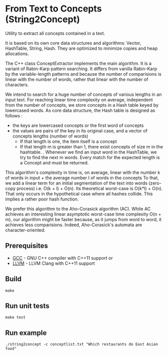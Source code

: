 # From Text to Concepts (String2Concept)
  
Utility to extract all concepts contained in a text.

It is based on its own core data structures and algorithms:
Vector, HashTable, String, Hash.
They are optimized to minimize copies and heap allocations.

The C++ class ConceptExtractor implements the main algorithm.
It is a variant of Rabin-Karp pattern searching.
It differs from vanilla Rabin-Karp by the variable-length patterns and
because the number of comparisions is linear with the number of words,
rather that linear with the number of characters.

We intend to search for a huge number of concepts of various lengths in an input text.
For reaching linear time complexity on average, independent from the number of concepts,
we store concepts in a Hash table keyed by lowercased words.
As core data structure, the Hash table is designed as follows :

- the keys are lowercased concepts or the first word of concepts
- the values are pairs of the key in its original case, and a vector of concepts lengths (number of words)
  - If that length is one, the item itself is a concept
  - If that length m is greater than 1, there exist concepts of size m in the hashtable.
    .
Whenever we find an input word in the HashTable, we try to find the next m words.
Every match for the expected length is a Concept and must be returned.

This algorithm's complexity in time is, on average, linear with
the number k of words in input + the average number l of words in the concepts
To that, we add a linear term for an initial segmentation of the text into words (zero-copy process)
i.e. O(k + l) + O(n).
Its theoretical worst-case is O(k*l) + O(n). That only occurs in the hypothetical case where all hashes collide. This implies a rather poor hash function.

We prefer this algorithm to the Aho-Corasick algorithm (AC). While AC achieves an interesting linear asymptotic worst-case time complexity O(n + m),
our algorithm might be faster because, as it jumps from word to word, it achieves less comparisions.
Indeed, Aho-Corasick's automata are character-oriented.


## Prerequisites
* [GCC](https://gcc.gnu.org/) - GNU C++ compiler with C++11 support
or 
* [LLVM](https://clang.llvm.org/) - LLVM Clang with C++11 support

## Build

```
make
```

## Run unit tests

```
make test
```

## Run example

```
./string2concept -c conceptlist.txt "Which restaurants do East Asian food"
```
